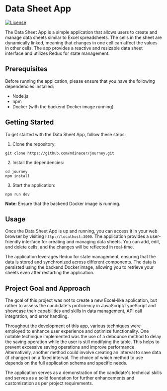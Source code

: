 # Data Sheet App

[![License](https://img.shields.io/badge/license-MIT-blue.svg)](LICENSE)

The Data Sheet App is a simple application that allows users to create and manage data sheets similar to Excel spreadsheets. The cells in the sheet are dynamically linked, meaning that changes in one cell can affect the values in other cells. The app provides a reactive and resizable data sheet interface and utilizes Redux for state management.

## Prerequisites

Before running the application, please ensure that you have the following dependencies installed:

- Node.js
- npm
- Docker (with the backend Docker image running)

## Getting Started

To get started with the Data Sheet App, follow these steps:

1. Clone the repository:

```shell
git clone https://github.com/mdinacer/journey.git
```

2. Install the dependencies:
```shell
cd journey
npm install
```

3. Start the application:
```shell
npm run dev
```

**Note:** Ensure that the backend Docker image is running.


## Usage

Once the Data Sheet App is up and running, you can access it in your web browser by visiting `http://localhost:3000`. The application provides a user-friendly interface for creating and managing data sheets. You can add, edit, and delete cells, and the changes will be reflected in real-time.

The application leverages Redux for state management, ensuring that the data is stored and synchronized across different components. The data is persisted using the backend Docker image, allowing you to retrieve your sheets even after restarting the application.


## Project Goal and Approach

The goal of this project was not to create a new Excel-like application, but rather to assess the candidate's proficiency in JavaScript/TypeScript and showcase their capabilities and skills in data management, API call integration, and error handling.

Throughout the development of this app, various techniques were employed to enhance user experience and optimize functionality. One notable technique implemented was the use of a debounce method to delay the saving operation while the user is still modifying the table. This helps to prevent excessive saving operations and improve performance. Alternatively, another method could involve creating an interval to save data (if changed) on a fixed interval. The choice of which method to use depends on the full application schema and specific needs.

The application serves as a demonstration of the candidate's technical skills and serves as a solid foundation for further enhancements and customization as per project requirements.


